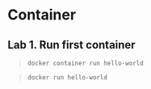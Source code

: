 # Container
## Lab 1. Run first container

> `docker container run hello-world`

> `docker run hello-world`